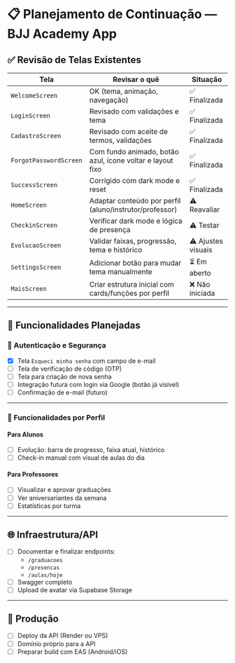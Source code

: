 # 📋 Planejamento de Continuação — BJJ Academy App

## ✅ Revisão de Telas Existentes

| Tela                  | Revisar o quê                                              | Situação           |
|-----------------------|------------------------------------------------------------|--------------------|
| `WelcomeScreen`       | OK (tema, animação, navegação)                             | ✅ Finalizada      |
| `LoginScreen`         | Revisado com validações e tema                             | ✅ Finalizada      |
| `CadastroScreen`      | Revisado com aceite de termos, validações                  | ✅ Finalizada      |
| `ForgotPasswordScreen`| Com fundo animado, botão azul, ícone voltar e layout fixo  | ✅ Finalizada      |
| `SuccessScreen`       | Corrigido com dark mode e reset                            | ✅ Finalizada      |
| `HomeScreen`          | Adaptar conteúdo por perfil (aluno/instrutor/professor)    | ⚠️ Reavaliar       |
| `CheckinScreen`       | Verificar dark mode e lógica de presença                   | ⚠️ Testar          |
| `EvolucaoScreen`      | Validar faixas, progressão, tema e histórico               | ⚠️ Ajustes visuais |
| `SettingsScreen`      | Adicionar botão para mudar tema manualmente                | ⏳ Em aberto       |
| `MaisScreen`          | Criar estrutura inicial com cards/funções por perfil       | ❌ Não iniciada    |

---

## 🧩 Funcionalidades Planejadas

### 🔐 Autenticação e Segurança

- [x] Tela `Esqueci minha senha` com campo de e-mail
- [ ] Tela de verificação de código (OTP)
- [ ] Tela para criação de nova senha
- [ ] Integração futura com login via Google (botão já visível)
- [ ] Confirmação de e-mail (futuro)

---

### 🥋 Funcionalidades por Perfil

#### Para Alunos
- [ ] Evolução: barra de progresso, faixa atual, histórico
- [ ] Check-in manual com visual de aulas do dia

#### Para Professores
- [ ] Visualizar e aprovar graduações
- [ ] Ver aniversariantes da semana
- [ ] Estatísticas por turma

---

## 🌐 Infraestrutura/API

- [ ] Documentar e finalizar endpoints:
  - `/graduacoes`
  - `/presencas`
  - `/aulas/hoje`
- [ ] Swagger completo
- [ ] Upload de avatar via Supabase Storage

---

## 🚀 Produção

- [ ] Deploy da API (Render ou VPS)
- [ ] Domínio próprio para a API
- [ ] Preparar build com EAS (Android/iOS)
